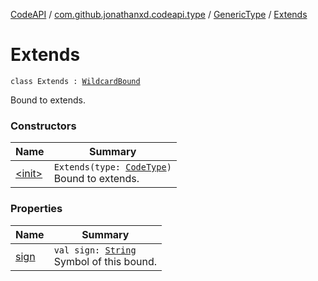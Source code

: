 [CodeAPI](../../../index.md) / [com.github.jonathanxd.codeapi.type](../../index.md) / [GenericType](../index.md) / [Extends](.)

# Extends

`class Extends : `[`WildcardBound`](../-wildcard-bound/index.md)

Bound to extends.

### Constructors

| Name | Summary |
|---|---|
| [&lt;init&gt;](-init-.md) | `Extends(type: `[`CodeType`](../../-code-type/index.md)`)`<br>Bound to extends. |

### Properties

| Name | Summary |
|---|---|
| [sign](sign.md) | `val sign: `[`String`](https://kotlinlang.org/api/latest/jvm/stdlib/kotlin/-string/index.html)<br>Symbol of this bound. |
